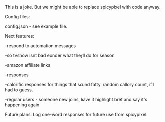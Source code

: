 This is a joke. But we might be able to replace spicypixel with code anyway.

Config files:

config.json - see example file. 


Next features: 

-respond to automation messages

-so tvshow isnt bad eonder what theyll do for season

-amazon affiliate links

-responses

-calorific responses for things that sound fatty. random callory count, if I had to guess.

-regular users - someone new joins, have it highlight bret and say it's happening again


Future plans:
Log one-word responses for future use from spicypixel.

